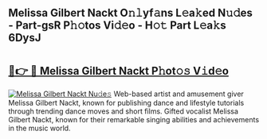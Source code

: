 ## Melissa Gilbert Nackt O𝚗𝚕yf𝚊ns L𝚎a𝚔ed N𝚞𝚍es - Part-gsR P𝚑𝚘tos Vi𝚍𝚎o - H𝚘𝚝 Part L𝚎a𝚔s 6DysJ

# <h2><a href="http://kf90f5.oniu.top/?m=Melissa+Gilbert+Nackt">🔗👉 🔴 Melissa Gilbert Nackt P𝚑ot𝚘𝚜 V𝚒d𝚎o</a></h2>

[![Melissa Gilbert Nackt Nu𝚍e𝚜](https://i.imgur.com/0qMVB7G.gif)](http://kf90f5.oniu.top/?m=Melissa+Gilbert+Nackt)
Web-based artist and amusement giver Melissa Gilbert Nackt, known for publishing dance and lifestyle tutorials through trending dance moves and short films. Gifted vocalist Melissa Gilbert Nackt, known for their remarkable singing abilities and achievements in the music world.  
